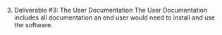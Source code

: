 3. Deliverable #3: The User Documentation
The User Documentation includes all documentation an end user would need to install and use the software.